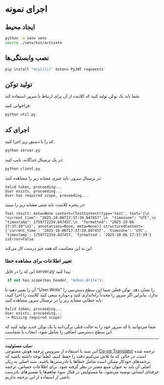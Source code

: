 <!--
CO_OP_TRANSLATOR_METADATA:
{
  "original_hash": "fd28e690667b8ad84bb153cb025cfd73",
  "translation_date": "2025-10-07T01:15:27+00:00",
  "source_file": "03-GettingStarted/11-simple-auth/solution/python/README.md",
  "language_code": "fa"
}
-->
# اجرای نمونه

## ایجاد محیط

```sh
python -m venv venv
source ./venv/bin/activate
```

## نصب وابستگی‌ها

```sh
pip install "mcp[cli]" dotenv PyJWT requeests
```

## تولید توکن

شما باید یک توکن تولید کنید که کلاینت از آن برای ارتباط با سرور استفاده کند.

فراخوانی کنید:

```sh
python util.py
```

## اجرای کد

کد را با دستور زیر اجرا کنید:

```sh
python server.py
```

در یک ترمینال جداگانه، تایپ کنید:

```sh
python client.py
```

در ترمینال سرور، باید چیزی مشابه زیر را مشاهده کنید:

```text
Valid token, proceeding...
User exists, proceeding...
User has required scope, proceeding...
```

در پنجره کلاینت، باید متنی مشابه زیر را ببینید:

```text
Tool result: meta=None content=[TextContent(type='text', text='{\n  "current_time": "2025-10-06T17:37:39.847457",\n  "timezone": "UTC",\n  "timestamp": 1759772259.847457,\n  "formatted": "2025-10-06 17:37:39"\n}', annotations=None, meta=None)] structuredContent={'current_time': '2025-10-06T17:37:39.847457', 'timezone': 'UTC', 'timestamp': 1759772259.847457, 'formatted': '2025-10-06 17:37:39'} isError=False
```

این به این معناست که همه چیز درست کار می‌کند.

### تغییر اطلاعات برای مشاهده خطا

این کد را در فایل *server.py* پیدا کنید:

```python
 if not has_scope(has_header, "Admin.Write"):
```

آن را تغییر دهید تا "User.Write" را نشان دهد. توکن فعلی شما این سطح دسترسی را ندارد، بنابراین اگر سرور را مجدداً راه‌اندازی کنید و دوباره سعی کنید کلاینت را اجرا کنید، باید خطایی مشابه زیر را در ترمینال سرور مشاهده کنید:

```text
Valid token, proceeding...
User exists, proceeding...
-> Missing required scope!
```

شما می‌توانید یا کد سرور خود را به حالت قبلی برگردانید یا یک توکن جدید تولید کنید که این سطح دسترسی اضافی را شامل شود، انتخاب با شماست.

---

**سلب مسئولیت**:  
این سند با استفاده از سرویس ترجمه هوش مصنوعی [Co-op Translator](https://github.com/Azure/co-op-translator) ترجمه شده است. در حالی که ما تلاش می‌کنیم دقت را حفظ کنیم، لطفاً توجه داشته باشید که ترجمه‌های خودکار ممکن است شامل خطاها یا نادرستی‌ها باشند. سند اصلی به زبان اصلی آن باید به عنوان منبع معتبر در نظر گرفته شود. برای اطلاعات حساس، ترجمه حرفه‌ای انسانی توصیه می‌شود. ما مسئولیتی در قبال سوء تفاهم‌ها یا تفسیرهای نادرست ناشی از استفاده از این ترجمه نداریم.